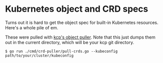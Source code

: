 # Kubernetes object and CRD specs

Turns out it is hard to get the object spec for built-in Kubernetes resources. Here's a whole pile of em.

These were pulled with [kcp's object puller](https://github.com/kcp-dev/kcp). Note that this just dumps them out in the current directory, which will be your kcp git directory.

```
$ go run ./cmd/crd-puller/pull-crds.go --kubeconfig path/to/your/cluster/kubeconfig
```
